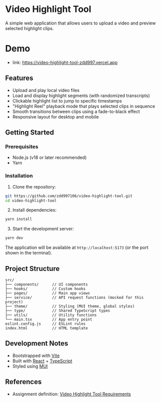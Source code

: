 # Video Highlight Tool

A simple web application that allows users to upload a video and preview selected highlight clips.

# Demo

- link: https://video-highlight-tool-zdd997.vercel.app

## Features

- Upload and play local video files
- Load and display highlight segments (with randomized transcripts)
- Clickable highlight list to jump to specific timestamps
- "Highlight Reel" playback mode that plays selected clips in sequence
- Smooth transitions between clips using a fade-to-black effect
- Responsive layout for desktop and mobile

## Getting Started

### Prerequisites

- Node.js (v18 or later recommended)
- Yarn

### Installation

1. Clone the repository:

```bash
git https://github.com/zdd997106/video-highlight-tool.git
cd video-highlight-tool
```

2. Install dependencies:

```bash
yarn install
```

3. Start the development server:

```bash
yarn dev
```

The application will be available at `http://localhost:5173` (or the port shown in the terminal).

## Project Structure

```
src/
├── components/      // UI components
├── hooks/           // Custom hooks
├── pages/           // Main app views
├── service/         // API request functions (mocked for this project)
├── theme/           // Styling (MUI theme, global styles)
├── type/            // Shared TypeScript types
├── utils/           // Utility functions
└── main.tsx         // App entry point
eslint.config.js     // ESLint rules
index.html           // HTML template
```

## Development Notes

- Bootstrapped with [Vite](https://vitejs.dev/)
- Built with [React](https://react.dev/) + [TypeScript](https://www.typescriptlang.org/)
- Styled using [MUI](https://mui.com/)

## References

- Assignment definition: [Video Highlight Tool Requirements](https://gist.github.com/vickyliin/879d4454bff348641c9c45298c2063ef)
